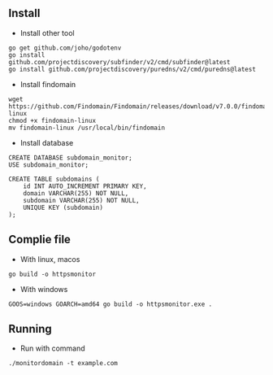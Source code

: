 
## Install 
- Install other tool
```
go get github.com/joho/godotenv
go install github.com/projectdiscovery/subfinder/v2/cmd/subfinder@latest
go install github.com/projectdiscovery/puredns/v2/cmd/puredns@latest
```

- Install findomain
```
wget https://github.com/Findomain/Findomain/releases/download/v7.0.0/findomain-linux
chmod +x findomain-linux
mv findomain-linux /usr/local/bin/findomain
```

- Install database
```
CREATE DATABASE subdomain_monitor;
USE subdomain_monitor;

CREATE TABLE subdomains (
    id INT AUTO_INCREMENT PRIMARY KEY,
    domain VARCHAR(255) NOT NULL,
    subdomain VARCHAR(255) NOT NULL,
    UNIQUE KEY (subdomain)
);
```

## Complie file
- With linux, macos
```
go build -o httpsmonitor
```

- With windows
```
GOOS=windows GOARCH=amd64 go build -o httpsmonitor.exe .
```

## Running
- Run with command
```
./monitordomain -t example.com
```
